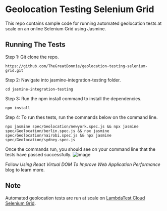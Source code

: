 # Geolocation Testing Selenium Grid

This repo contains sample code for running automated geolocation tests at scale on an online Selenium Grid using Jasmine.

## Running The Tests
Step 1: Git clone the repo.
```
https://github.com/TheGreatBonnie/geolocation-testing-selenium-grid.git
```

Step 2: Navigate into jasmine-integration-testing folder.
```
cd jasmine-integration-testing
```

Step 3: Run the npm install command to install the dependencies.
```
npm install
```
Step 4: To run thes tests, run the commands below on the command line.
```
npx jasmine spec/Geolocation/newyork.spec.js && npx jasmine spec/Geolocation/berlin.spec.js && npx jasmine spec/Geolocation/nairobi.spec.js && npx jasmine spec/Geolocation/sydney.spec.js
```

Once the commands run, you should see on your command line that the tests have passed successfully.
![image](https://github.com/TheGreatBonnie/geolocation-testing-selenium-grid/assets/40994473/05eea240-b244-4f11-a6bb-fa35c7bf68c7)


Follow *Using React Virtual DOM To Improve Web Application Performance* blog to learn more.

## Note
Automated geolocation tests are run at scale on [LambdaTest Cloud Selenium Grid](http://www.lambdatest.com?fp_ref=bonface17).
